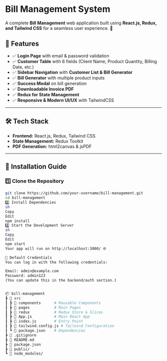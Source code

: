 # **Bill Management System**  
A complete **Bill Management** web application built using **React.js, Redux, and Tailwind CSS** for a seamless user experience. 🚀  

## **📌 Features**  
- ✅ **Login Page** with email & password validation  
- ✅ **Customer Table** with 6 fields (Client Name, Product Quantity, Billing Date, etc.)  
- ✅ **Sidebar Navigation** with **Customer List & Bill Generator**  
- ✅ **Bill Generator** with multiple product inputs  
- ✅ **Success Modal** on bill generation  
- ✅ **Downloadable Invoice PDF**  
- ✅ **Redux for State Management**  
- ✅ **Responsive & Modern UI/UX** with TailwindCSS  

---

## **🛠 Tech Stack**  
- **Frontend:** React.js, Redux, Tailwind CSS  
- **State Management:** Redux Toolkit  
- **PDF Generation:** html2canvas & jsPDF  

---

## **🚀 Installation Guide**  

### **1️⃣ Clone the Repository**  
```sh
git clone https://github.com/your-username/bill-management.git
cd bill-management
2️⃣ Install Dependencies
sh
Copy
Edit
npm install
3️⃣ Start the Development Server
sh
Copy
Edit
npm start
Your app will run on http://localhost:3000/ 🌐

🔑 Default Credentials
You can log in with the following credentials:

Email: admin@example.com
Password: admin123
(You can update this in the backend/auth section.)


📦 bill-management  
┣ 📂 src  
┃ ┣ 📂 components      # Reusable Components  
┃ ┣ 📂 pages           # Main Pages  
┃ ┣ 📂 redux           # Redux Store & Slices  
┃ ┣ 📜 App.js          # Main React App  
┃ ┣ 📜 index.js        # Entry Point  
┃ ┣ 📜 tailwind.config.js # Tailwind Configuration  
┃ ┗ 📜 package.json    # Dependencies  
┣ 📜 .gitignore  
┣ 📜 README.md  
┣ 📜 package.json  
┣ 📜 public/  
┗ 📜 node_modules/  
